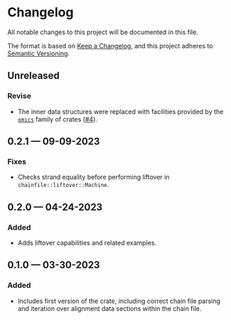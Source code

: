 # Changelog

All notable changes to this project will be documented in this file.

The format is based on [Keep a Changelog](https://keepachangelog.com/en/1.1.0/), and
this project adheres to [Semantic Versioning](https://semver.org/spec/v2.0.0.html).

## Unreleased

### Revise

- The inner data structures were replaced with facilities provided by the
  [`omics`](https://github.com/stjude-rust-labs/omics) family of crates
  ([#4](https://github.com/stjude-rust-labs/chainfile/pull/4)).

## 0.2.1 — 09-09-2023

### Fixes

- Checks strand equality before performing liftover in `chainfile::liftover::Machine`.

## 0.2.0 — 04-24-2023

### Added

- Adds liftover capabilities and related examples.

## 0.1.0 — 03-30-2023

### Added

- Includes first version of the crate, including correct chain file parsing and
  iteration over alignment data sections within the chain file.
